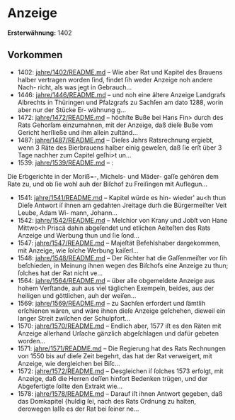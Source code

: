 # Anzeige

**Ersterwähnung:** 1402

## Vorkommen
- 1402: [jahre/1402/README.md](../jahre/1402/README.md) – Wie aber Rat und Kapitel des Brauens halber vertragen
worden ſind, findet ſih weder Anzeige noh andere Nach-
richt, als was jegt in Gebrauch...
- 1446: [jahre/1446/README.md](../jahre/1446/README.md) – und noh eine ältere Anzeige
Landgrafs Albrechts in Thüringen und Pfalzgrafs zu
Sachſen am dato 1288, worin aber nur der Stücke Er-
wähnung g...
- 1472: [jahre/1472/README.md](../jahre/1472/README.md) – höchſte Buße bei Hans Fin> durch des Rats
Gehorſam einzumahnen, mit der Anzeige, daß dieſe Buße
vom Gericht herſließe und ihm allein zuſtänd...
- 1487: [jahre/1487/README.md](../jahre/1487/README.md) – Dieſes Jahrs Ratsrechnung ergiebt, wenn 3 Räte des
Bierbrauens halber einig geweſen, daß ſie erſt über
3 Tage nachher zum Capitel geſhi>t un...
- 1539: [jahre/1539/README.md](../jahre/1539/README.md) – :

Die Erbgerichte in der Moriß=-, Michels- und Mäder-
gaſſe gehören dem Rate zu, und ob ſie wohl auh der
Biſchof zu Freiſingen mit Auflegun...
- 1541: [jahre/1541/README.md](../jahre/1541/README.md) – Kapitel würde es hin-
wieder' au<h thun Dieſe Antwort iſ ihnen am gedahten
Jreitage durh die Bürgermeiſter Veit Leube, Adam Wi-
mann, Johann...
- 1542: [jahre/1542/README.md](../jahre/1542/README.md) – Melchior von Krany und Jobſt von
Hane Mittwo<h Priscä dahin abgeſendet und etlichen
Aelteſten des Rats Anzeige und Werbung thun und ſie
ſond...
- 1547: [jahre/1547/README.md](../jahre/1547/README.md) – Majeſtät Befehlshaber dargekommen, mit Anzeige, wie
ſolche Werbung kaiſerl...
- 1548: [jahre/1548/README.md](../jahre/1548/README.md) – Der Richter hat die Gaſſenmeiſter vor ſih beſchieden,
in Meinung ihnen wegen des Biſchofs eine Anzeige zu
thun; ſolches hat der Rat nicht ve...
- 1564: [jahre/1564/README.md](../jahre/1564/README.md) – über alle obgemeldete
Anzeige aus hohem Verſtande, auh aus viel täglichen
Exempeln, beides, aus der heiligen und göttlichen, auh
der weiſen...
- 1569: [jahre/1569/README.md](../jahre/1569/README.md) – zu Sachſen erfordert und ſämtlih erſchienen wären,
und wäre ihnen dieſe Anzeige geſchehen, dieweil ein
langer Streit zwiſchen der Schulpfort...
- 1570: [jahre/1570/README.md](../jahre/1570/README.md) – Endlich aber, 1577
iſt es den Räten mit Anzeige allerhand Urſache gänzlich
abgeſchlagen und dafür gebeten worden...
- 1571: [jahre/1571/README.md](../jahre/1571/README.md) – Die Regierung hat des Rats Rechnungen von 1550
bis auf dieſe Zeit begehrt, das hat der Rat verweigert,
mit Anzeige, wie dergleichen bei Biſc...
- 1572: [jahre/1572/README.md](../jahre/1572/README.md) – Desgleichen iſ ſolches
1573 erfolgt, mit Anzeige, daß die Herren deſſen hinfort
Bedenken trügen, und der Abgefertigte ſollte den Extrakt
wie...
- 1578: [jahre/1578/README.md](../jahre/1578/README.md) – Darauf iſt ihnen
Antwort gegeben, daß das Domkapitel \{huldig ſei, nach
des Rats Ordnung zu halten, derowegen laſſe es der Rat
bei ſeiner ne...
